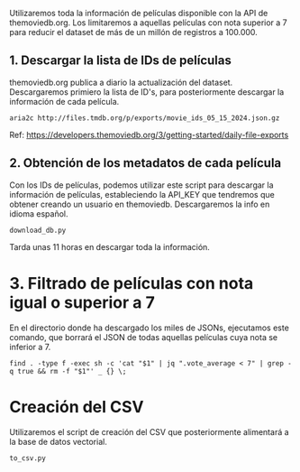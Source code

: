 Utilizaremos toda la información de películas disponible con la API de themoviedb.org. Los limitaremos a aquellas películas con nota superior a 7 para reducir el dataset de más de un millón de registros a 100.000.

## 1. Descargar la lista de IDs de películas

themoviedb.org publica a diario la actualización del dataset. Descargaremos primiero la lista de ID's, para posteriormente descargar la información de cada película.

```
aria2c http://files.tmdb.org/p/exports/movie_ids_05_15_2024.json.gz
```

Ref: https://developers.themoviedb.org/3/getting-started/daily-file-exports

## 2. Obtención de los metadatos de cada película

Con los IDs de películas, podemos utilizar este script para descargar la información de películas, estableciendo la API_KEY que tendremos que obtener creando un usuario en themoviedb. Descargaremos la info en idioma español.

```
download_db.py
```

Tarda unas 11 horas en descargar toda la información.

# 3. Filtrado de películas con nota igual o superior a 7

En el directorio donde ha descargado los miles de JSONs, ejecutamos este comando, que borrará el JSON de todas aquellas películas cuya nota se inferior a 7.

```
find . -type f -exec sh -c 'cat "$1" | jq ".vote_average < 7" | grep -q true && rm -f "$1"' _ {} \;
```

# Creación del CSV

Utilizaremos el script de creación del CSV que posteriormente alimentará a la base de datos vectorial.

```
to_csv.py
```
